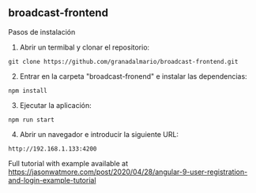 ## broadcast-frontend

Pasos de instalación

1. Abrir un termibal y clonar el repositorio:
```
git clone https://github.com/granadalmario/broadcast-frontend.git
```
2. Entrar en la carpeta "broadcast-fronend" e instalar las dependencias:
```
npm install
```
3. Ejecutar la aplicación:
```
npm run start
```
4. Abrir un navegador e introducir la siguiente URL:
```
http://192.168.1.133:4200
```

Full tutorial with example available at https://jasonwatmore.com/post/2020/04/28/angular-9-user-registration-and-login-example-tutorial